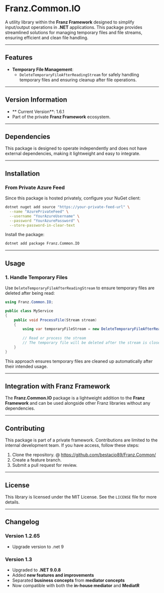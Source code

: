# **Franz.Common.IO**

A utility library within the **Franz Framework** designed to simplify input/output operations in **.NET** applications. This package provides streamlined solutions for managing temporary files and file streams, ensuring efficient and clean file handling.

---

## **Features**

- **Temporary File Management**:
  - `DeleteTemporaryFileAfterReadingStream` for safely handling temporary files and ensuring cleanup after file operations.

---

## **Version Information**

- ** Current Version**: 1.6.1
- Part of the private **Franz Framework** ecosystem.

---

## **Dependencies**

This package is designed to operate independently and does not have external dependencies, making it lightweight and easy to integrate.

---

## **Installation**

### **From Private Azure Feed**
Since this package is hosted privately, configure your NuGet client:

```bash
dotnet nuget add source "https://your-private-feed-url" \
  --name "AzurePrivateFeed" \
  --username "YourAzureUsername" \
  --password "YourAzurePassword" \
  --store-password-in-clear-text
```

Install the package:

```bash
dotnet add package Franz.Common.IO  
```

---

## **Usage**

### **1. Handle Temporary Files**

Use `DeleteTemporaryFileAfterReadingStream` to ensure temporary files are deleted after being read:

```csharp
using Franz.Common.IO;

public class MyService
{
    public void ProcessFile(Stream stream)
    {
        using var temporaryFileStream = new DeleteTemporaryFileAfterReadingStream(stream);
        
        // Read or process the stream
        // The temporary file will be deleted after the stream is closed
    }
}
```

This approach ensures temporary files are cleaned up automatically after their intended usage.

---

## **Integration with Franz Framework**

The **Franz.Common.IO** package is a lightweight addition to the **Franz Framework** and can be used alongside other Franz libraries without any dependencies.

---

## **Contributing**

This package is part of a private framework. Contributions are limited to the internal development team. If you have access, follow these steps:
1. Clone the repository. @ https://github.com/bestacio89/Franz.Common/
2. Create a feature branch.
3. Submit a pull request for review.

---

## **License**

This library is licensed under the MIT License. See the `LICENSE` file for more details.

---

## **Changelog**

### Version 1.2.65
- Upgrade version to .net 9


### Version 1.3
- Upgraded to **.NET 9.0.8**
- Added **new features and improvements**
- Separated **business concepts** from **mediator concepts**
- Now compatible with both the **in-house mediator** and **MediatR**
